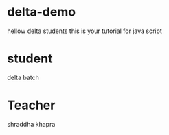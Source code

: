 # delta-demo

hellow delta students this is your tutorial for java script

# student
 delta batch

 # Teacher
 shraddha khapra 
